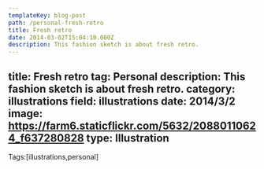 ```yaml
---
templateKey: blog-post
path: /personal-fresh-retro
title: Fresh retro
date: 2014-03-02T15:04:10.000Z
description: This fashion sketch is about fresh retro.
---
```


title: Fresh retro
tag: Personal
description: This fashion sketch is about fresh retro.
category: illustrations
field: illustrations
date: 2014/3/2
image: https://farm6.staticflickr.com/5632/20880110624_f637280828
type: Illustration
---

Tags:[illustrations,personal]